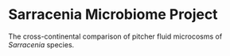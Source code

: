 # Sarracenia Microbiome Project
The cross-continental comparison of pitcher fluid microcosms of *Sarracenia* species.
